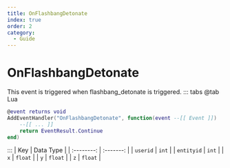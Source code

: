 ```yaml
---
title: OnFlashbangDetonate
index: true
order: 2
category:
  - Guide
---
```


# OnFlashbangDetonate
This event is triggered when flashbang_detonate is triggered.
::: tabs
@tab Lua
```lua
@event returns void
AddEventHandler("OnFlashbangDetonate", function(event --[[ Event ]])
    --[[ ... ]]
    return EventResult.Continue
end)
```

:::
|     Key    | Data Type |
| :--------: | :-------: |
|  `userid`  |   `int`   |
| `entityid` |   `int`   |
|     `x`    |  `float`  |
|     `y`    |  `float`  |
|     `z`    |  `float`  |